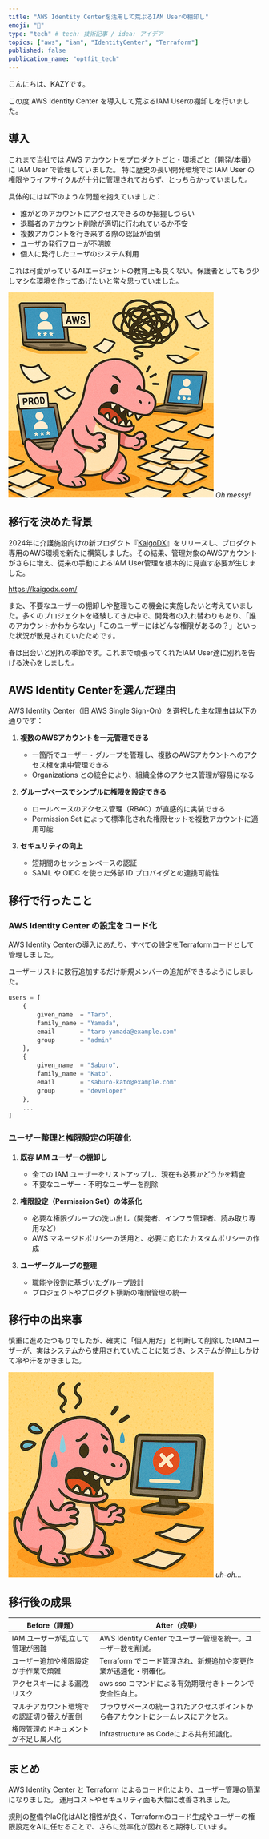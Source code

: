 ```yaml
---
title: "AWS Identity Centerを活用して荒ぶるIAM Userの棚卸し"
emoji: "🦖"
type: "tech" # tech: 技術記事 / idea: アイデア
topics: ["aws", "iam", "IdentityCenter", "Terraform"]
published: false
publication_name: "optfit_tech"
---
```


こんにちは、KAZYです。

この度 AWS Identity Center を導入して荒ぶるIAM Userの棚卸しを行いました。

## 導入

これまで当社では AWS アカウントをプロダクトごと・環境ごと（開発/本番）に IAM User で管理していました。
特に歴史の長い開発環境では IAM User の権限やライフサイクルが十分に管理されておらず、とっちらかっていました。

具体的には以下のような問題を抱えていました：

- 誰がどのアカウントにアクセスできるのか把握しづらい
- 退職者のアカウント削除が適切に行われているか不安
- 複数アカウントを行き来する際の認証が面倒
- ユーザの発行フローが不明瞭
- 個人に発行したユーザのシステム利用

これは可愛がっているAIエージェントの教育上も良くない。保護者としてもう少しマシな環境を作ってあげたいと常々思っていました。

![](/images/aa834f19c46f77/messy.png)
*Oh messy!*

## 移行を決めた背景

2024年に介護施設向けの新プロダクト『[KaigoDX](https://kaigodx.com/)』をリリースし、プロダクト専用のAWS環境を新たに構築しました。その結果、管理対象のAWSアカウントがさらに増え、従来の手動によるIAM User管理を根本的に見直す必要が生じました。

https://kaigodx.com/

また、不要なユーザーの棚卸しや整理もこの機会に実施したいと考えていました。多くのプロジェクトを経験してきた中で、開発者の入れ替わりもあり、「誰のアカウントかわからない」「このユーザーにはどんな権限があるの？」といった状況が散見されていたためです。

春は出会いと別れの季節です。これまで頑張ってくれたIAM User達に別れを告げる決心をしました。

## AWS Identity Centerを選んだ理由

AWS Identity Center（旧 AWS Single Sign-On）を選択した主な理由は以下の通りです：

1. **複数のAWSアカウントを一元管理できる**
   - 一箇所でユーザー・グループを管理し、複数のAWSアカウントへのアクセス権を集中管理できる
   - Organizations との統合により、組織全体のアクセス管理が容易になる

2. **グループベースでシンプルに権限を設定できる**
   - ロールベースのアクセス管理（RBAC）が直感的に実装できる
   - Permission Set によって標準化された権限セットを複数アカウントに適用可能

3. **セキュリティの向上**
   - 短期間のセッションベースの認証
   - SAML や OIDC を使った外部 ID プロバイダとの連携可能性

## 移行で行ったこと

### AWS Identity Center の設定をコード化

AWS Identity Centerの導入にあたり、すべての設定をTerraformコードとして管理しました。

ユーザーリストに数行追加するだけ新規メンバーの追加ができるようにしました。


```terraform:locals.tf
users = [
    {
        given_name  = "Taro",
        family_name = "Yamada",
        email       = "taro-yamada@example.com"
        group       = "admin"
    },
    {
        given_name  = "Saburo",
        family_name = "Kato",
        email       = "saburo-kato@example.com"
        group       = "developer"
    },
    ...
]
```

### ユーザー整理と権限設定の明確化

1. **既存 IAM ユーザーの棚卸し**
   - 全ての IAM ユーザーをリストアップし、現在も必要かどうかを精査
   - 不要なユーザー・不明なユーザーを削除

2. **権限設定（Permission Set）の体系化**
   - 必要な権限グループの洗い出し（開発者、インフラ管理者、読み取り専用など）
   - AWS マネージドポリシーの活用と、必要に応じたカスタムポリシーの作成

3. **ユーザーグループの整理**
   - 職能や役割に基づいたグループ設計
   - プロジェクトやプロダクト横断の権限管理の統一

## 移行中の出来事
慎重に進めたつもりでしたが、確実に「個人用だ」と判断して削除したIAMユーザーが、実はシステムから使用されていたことに気づき、システムが停止しかけて冷や汗をかきました。

![](/images/aa834f19c46f77/error.png)
*uh-oh...*

## 移行後の成果

| Before（課題）                              | After（成果）                                       |
|------------------------------------------|--------------------------------------------------|
| IAM ユーザーが乱立して管理が困難                     | AWS Identity Center でユーザー管理を統一。ユーザー数を削減。     |
| ユーザー追加や権限設定が手作業で煩雑                    | Terraform でコード管理され、新規追加や変更作業が迅速化・明確化。    |
| アクセスキーによる漏洩リスク                        | aws sso コマンドによる有効期限付きトークンで安全性向上。            |
| マルチアカウント環境での認証切り替えが面倒                 | ブラウザベースの統一されたアクセスポイントから各アカウントにシームレスにアクセス。 |
| 権限管理のドキュメントが不足し属人化                    | Infrastructure as Codeによる共有知識化。         |



## まとめ

AWS Identity Center と Terraform によるコード化により、ユーザー管理の簡潔になりました。
運用コストやセキュリティ面も大幅に改善されました。

規則の整備やIaC化はAIと相性が良く、Terraformのコード生成やユーザーの権限設定をAIに任せることで、さらに効率化が図れると期待しています。